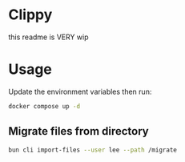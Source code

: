 # Clippy

this readme is VERY wip

# Usage

Update the environment variables then run:
```bash
docker compose up -d
```

## Migrate files from directory

```bash
bun cli import-files --user lee --path /migrate
```